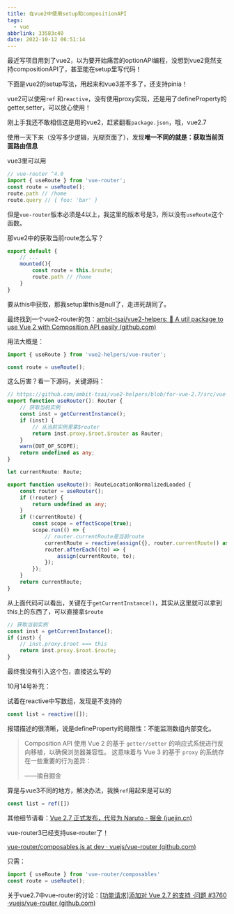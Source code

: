 ```yaml
---
title: 在vue2中使用setup和compositionAPI
tags:
  - vue
abbrlink: 33583c40
date: 2022-10-12 06:51:14
---
```


最近写项目用到了vue2，以为要开始痛苦的optionAPI编程，没想到vue2竟然支持compositionAPI了，甚至能在setup里写代码！



下面是vue2的setup写法，用起来和vue3差不多了，还支持pinia！



vue2可以使用`ref` 和`reactive`，没有使用proxy实现，还是用了defineProperty的getter,setter，可以放心使用！



刚上手我还不敢相信这是用的vue2，赶紧翻看`package.json`，哦，vue2.7



使用一天下来（没写多少逻辑，光糊页面了），发现**唯一不同的就是：获取当前页面路由信息**

vue3里可以用

```javascript
// vue-router ^4.0
import { useRoute } from 'vue-router';
const route = useRoute();
route.path // /home
route.query // { foo: 'bar' }
```

但是`vue-router`版本必须是4以上，我这里的版本号是3，所以没有`useRoute`这个函数。

那vue2中的获取当前route怎么写？

```js
export default {
    // ...
    mounted(){
        const route = this.$route;
        route.path // /home
    }
}
```

要从this中获取，那我setup里this是null了，走进死胡同了。

最终找到一个vue2-router的包：[ambit-tsai/vue2-helpers: 🔧 A util package to use Vue 2 with Composition API easily (github.com)](https://github.com/ambit-tsai/vue2-helpers#vue2-helpers)

用法大概是：

```javascript
import { useRoute } from 'vue2-helpers/vue-router';

const route = useRoute();
```

这么厉害？看一下源码，关键源码：

```typescript
// https://github.com/ambit-tsai/vue2-helpers/blob/for-vue-2.7/src/vue-router.ts#L52
export function useRouter(): Router {
    // 获取当前实例
    const inst = getCurrentInstance();
    if (inst) {
        // 从当前实例里拿$router
        return inst.proxy.$root.$router as Router;
    }
    warn(OUT_OF_SCOPE);
    return undefined as any;
}

let currentRoute: Route;

export function useRoute(): RouteLocationNormalizedLoaded {
    const router = useRouter();
    if (!router) {
        return undefined as any;
    }
    if (!currentRoute) {
        const scope = effectScope(true);
        scope.run(() => {
            // router.currentRoute是当前route
            currentRoute = reactive(assign({}, router.currentRoute)) as any;
            router.afterEach((to) => {
                assign(currentRoute, to);
            });
        });
    }
    return currentRoute;
}
```

从上面代码可以看出，关键在于`getCurrentInstance()`，其实从这里就可以拿到this上的东西了，可以直接拿`$route`

```javascript
// 获取当前实例
const inst = getCurrentInstance();
if (inst) {
    // inst.proxy.$root === this
    return inst.proxy.$root.$route;
}
```

最终我没有引入这个包，直接这么写的



10月14号补充：

试着在reactive中写数组，发现是不支持的

```javascript
const list = reactive([]);
```

报错描述的很清晰，说是defineProperty的局限性：不能监测数组内部变化。

> Composition API 使用 Vue 2 的基于 `getter/setter` 的响应式系统进行反向移植，以确保浏览器兼容性。 这意味着与 Vue 3 的基于 `proxy` 的系统存在一些重要的行为差异：
>
> ——摘自掘金

算是与vue3不同的地方，解决办法，我换`ref`用起来是可以的

```javascript
const list = ref([])
```



其他细节请看：[Vue 2.7 正式发布，代号为 Naruto - 掘金 (juejin.cn)](https://juejin.cn/post/7115361618774622216)



vue-router3已经支持use-router了！

[vue-router/composables.js at dev · vuejs/vue-router (github.com)](https://github.com/vuejs/vue-router/blob/dev/composables.js#L30)

只需：

```javascript
import { useRoute } from 'vue-router/composables'
const route = useRoute();
```



关于vue2.7中vue-router的讨论：[[功能请求\]添加对 Vue 2.7 的支持 ·问题 #3760 ·vuejs/vue-router (github.com)](https://github.com/vuejs/vue-router/issues/3760)

